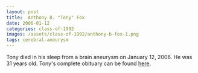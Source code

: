 ```yaml
---
layout: post
title:  Anthony B. "Tony" Fox
date: 2006-01-12
categories: class-of-1992
images: /assets/class-of-1992/anthony-b-fox-1.png
tags: cerebral-aneurysm
---
```

Tony died in his sleep from a brain aneurysm on January 12, 2006.  He was 31 years old. Tony's complete obituary can be found [here](http://tinyurl.com/ltzf9a4).
